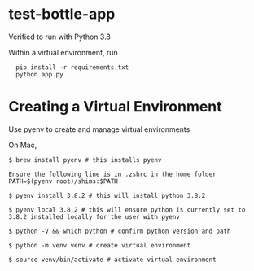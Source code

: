 # test-bottle-app

Verified to run with Python 3.8

Within a virtual environment, run
  
      pip install -r requirements.txt
      python app.py 

# Creating a Virtual Environment

Use pyenv to create and manage virtual environments

On Mac,

    $ brew install pyenv # this installs pyenv
    
    Ensure the following line is in .zshrc in the home folder 
    PATH=$(pyenv root)/shims:$PATH

    $ pyenv install 3.8.2 # this will install python 3.8.2

    $ pyenv local 3.8.2 # this will ensure python is currently set to 3.8.2 installed locally for the user with pyenv

    $ python -V && which python # confirm python version and path

    $ python -m venv venv # create virtual environment
    
    $ source venv/bin/activate # activate virtual environment
    
